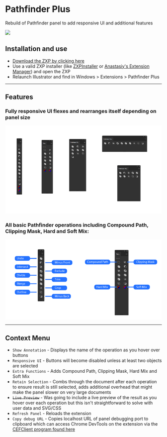 # Pathfinder Plus

Rebuild of Pathfinder panel to add responsive UI and additional features

![](https://thumbs.gfycat.com/ColdFinishedBurro-size_restricted.gif)

## Installation and use

- [Download the ZXP by clicking here](https://github.com/Inventsable/Pathfinder-Plus/raw/master/archive/Pathfinder-Plus_1.0.1.zxp)
- Use a valid ZXP installer (like [ZXPInstaller](https://zxpinstaller.com/) or [Anastasiy's Extension Manager](https://install.anastasiy.com/)) and open the ZXP
- Relaunch Illustrator and find in Windows > Extensions > Pathfinder Plus

---

## Features

### Fully responsive UI flexes and rearranges itself depending on panel size

![](./src/assets/template.png)

### All basic Pathfinder operations including Compound Path, Clipping Mask, Hard and Soft Mix:

![](./src/assets/schema.png)

---

## Context Menu

- `Show Annotation` - Displays the name of the operation as you hover over buttons
- `Responsive UI` - Buttons will become disabled unless at least two objects are selected
- `Extra Functions` - Adds Compound Path, Clipping Mask, Hard Mix and Soft Mix
- `Retain Selection` - Combs through the document after each operation to ensure result is still selected, adds additional overhead that might make the panel slower on very large documents
- ~~`Live Preview`~~ - Was going to include a live preview of the result as you hover over each operation but this isn't straightforward to solve with user data and SVG/CSS
- `Refresh Panel` - Reloads the extension
- `Copy debug URL` - Copies localhost URL of panel debugging port to clipboard which can access Chrome DevTools on the extension via the [CEFClient program found here](https://github.com/Adobe-CEP/CEP-Resources/tree/master/CEP_9.x)
